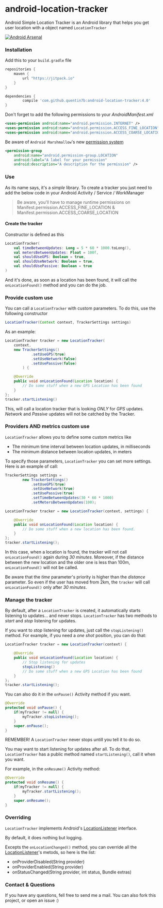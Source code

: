 android-location-tracker
========================

Android Simple Location Tracker is an Android library that helps you get user location with a object named `LocationTracker`

[![Android Arsenal](https://img.shields.io/badge/Android%20Arsenal-android--location--tracker-green.svg?style=flat)](https://android-arsenal.com/details/1/2088)

### Installation

Add this to your `build.gradle` file

```gradle
repositories {
    maven {
        url "https://jitpack.io"
    }
}

dependencies {
        compile 'com.github.quentin7b:android-location-tracker:4.0'
}
```

Don't forget to add the following permissions to your *AndroidManifest.xml*

```xml
<uses-permission android:name="android.permission.INTERNET" />
<uses-permission android:name="android.permission.ACCESS_FINE_LOCATION" />
<uses-permission android:name="android.permission.ACCESS_COARSE_LOCATION" />
```

Be aware of `Android Marshmallow`'s new [permission system](https://developer.android.com/preview/features/runtime-permissions.html)

```xml
<permission-group
	android:name="android.permission-group.LOCATION"
	android:label="A label for your permission"
	android:description="A description for the permission" />
```


### Use

As its name says, it's a *simple* library.
To create a tracker you just need to add the below code in your Android Activity / Service / WorkManager

> Be aware, you'll have to manage runtime permissions on Manifest.permission.ACCESS_FINE_LOCATION & Manifest.permission.ACCESS_COARSE_LOCATION

#### Create the tracker

Constructor is defined as this
```kotlin
LocationTracker(
    val timeBetweenUpdates: Long = 5 * 60 * 1000.toLong(),
    val metersBetweenUpdates: Float = 100f,
    val shouldUseGPS: Boolean = true,
    val shouldUseNetwork: Boolean = true,
    val shouldUsePassive: Boolean = true
)
```

And it's done, as soon as a location has been found, it will call the `onLocationFound()` method and you can do the job.

### Provide custom use

You can call a `LocationTracker` with custom parameters.
To do this, use the following constructor

```java
LocationTracker(Context context, TrackerSettings settings)
```

As an example:
```java
LocationTracker tracker = new LocationTracker(
	context,
	new TrackerSettings()
    		.setUseGPS(true)
    		.setUseNetwork(false)
    		.setUsePassive(false)
    	) {

	@Override
	public void onLocationFound(Location location) {
		// Do some stuff when a new GPS Location has been found
	}
};
tracker.startListening()
```

This, will call a location tracker that is looking *ONLY* for *GPS* updates.
*Network* and *Passive* updates will not be catched by the Tracker.

### Providers AND metrics custom use

`LocationTracker` allows you to define some custom metrics like
<ul>
<li> The minimum time interval between location updates, in milliseconds </li>
<li> The minimum distance between location updates, in meters </li>
</ul>

To specify those parameters, `LocationTracker` you can set more settings.
Here is an example of call:
```java
TrackerSettings settings =
        new TrackerSettings()
            .setUseGPS(true)
            .setUseNetwork(true)
            .setUsePassive(true)
            .setTimeBetweenUpdates(30 * 60 * 1000)
            .setMetersBetweenUpdates(100);	     

LocationTracker tracker = new LocationTracker(context, settings) {

	@Override
	public void onLocationFound(Location location) {
		// Do some stuff when a new location has been found.
	}
};
tracker.startListening();
```

In this case, when a location is found, the tracker will not call `onLocationFound()` again during *30 minutes*.
Moreover, if the distance between the new location and the older one is less than 100m, `onLocationFound()` will not be called.

Be aware that the *time* parameter's priority is higher than the *distance* parameter. So even if the user has moved from 2km, the `tracker` will call `onLocationFound()` only after *30 minutes*.

### Manage the tracker

By default, after a `LocationTracker` is created, it automatically starts listening to updates... and never stops.
`LocationTracker` has two methods to *start* and *stop* listening for updates.

If you want to *stop* listening for updates, just call the `stopListening()` method.
For example, if you need a *one shot* position, you can do that:

```java
LocationTracker tracker = new LocationTracker(context) {

	@Override
	public void onLocationFound(Location location) {
		// Stop listening for updates
		stopListening()
		// Do some stuff when a new GPS Location has been found
	}
};
tracker.startListening();
```

You can also do it in the `onPause()` Activity method if you want.

```java
@Override
protected void onPause() {
	if(myTracker != null) {
		myTracker.stopListening();
	}
	super.onPause();
}
```

REMEMBER! A `LocationTracker` never stops untill you tell it to do so.

You may want to start listening for updates after all. To do that, `LocationTracker` has a public method named `startListening()`, call it when you want.

For example, in the `onResume()` Activity method:
```java
@Override
protected void onResume() {
	if(myTracker != null) {
		myTracker.startListening();
	}
	super.onResume();
}
```
### Overriding

`LocationTracker` implements Android's [LocationListener](http://developer.android.com/reference/android/location/LocationListener.html) interface.

By default, it does nothing but logging.

Excepts the `onLocationChanged()` method, you can override all the [LocationListener](http://developer.android.com/reference/android/location/LocationListener.html)'s metods, so here is the list:
<ul>
<li>onProviderDisabled(String provider)</li>
<li>onProviderEnabled(String provider)</li>
<li>onStatusChanged(String provider, int status, Bundle extras)</li>
</ul>

### Contact & Questions

If you have any questions, fell free to send me a mail.
You can also fork this project, or open an issue :)
